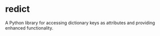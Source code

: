 # redict
A Python library for accessing dictionary keys as attributes and providing enhanced functionality.
